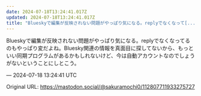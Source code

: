 ```yaml
---
date: 2024-07-18T13:24:41.017Z
updated: 2024-07-18T13:24:41.017Z
title: "Blueskyで編集が反映されない問題がやっぱり気になる。replyでなくなって[...]"
---
```


<p>Blueskyで編集が反映されない問題がやっぱり気になる。replyでなくなってるのもやっぱり変だよね。Bluesky関連の情報を真面目に探してないから、もっといい同期プログラムがあるかもしれないけど、今は自動アカウントなのでしょうがないということにしとこう。</p>

&mdash; 2024-07-18 13:24:41 UTC

Original URL: https://mastodon.social/@sakuramochi0/112807711933275727
